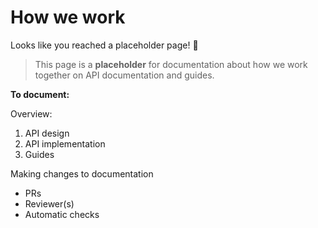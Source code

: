 # How we work

Looks like you reached a placeholder page! 🚧

> This page is a **placeholder** for documentation about how we work together on API documentation and guides.

**To document:**

Overview:

1. API design
2. API implementation
3. Guides

Making changes to documentation

- PRs
- Reviewer(s)
- Automatic checks

